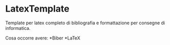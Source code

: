 # LatexTemplate
Template per latex completo di bibliografia e formattazione per consegne di informatica.

Cosa occorre avere:
*Biber
*LaTeX

